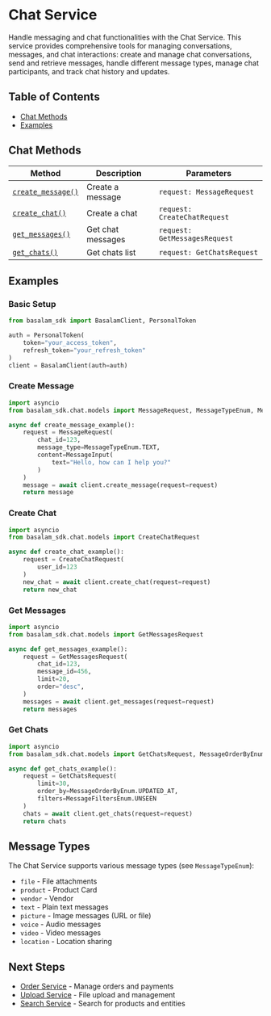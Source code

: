 # Chat Service

Handle messaging and chat functionalities with the Chat Service. This service provides comprehensive tools for managing
conversations, messages, and chat interactions: create and manage chat conversations, send and retrieve messages, handle
different message types, manage chat participants, and track chat history and updates.

## Table of Contents

- [Chat Methods](#chat-methods)
- [Examples](#examples)

## Chat Methods

| Method                                | Description       | Parameters                    |
|---------------------------------------|-------------------|-------------------------------|
| [`create_message()`](#create-message) | Create a message  | `request: MessageRequest`     |
| [`create_chat()`](#create-chat)       | Create a chat     | `request: CreateChatRequest`  |
| [`get_messages()`](#get-messages)     | Get chat messages | `request: GetMessagesRequest` |
| [`get_chats()`](#get-chats)           | Get chats list    | `request: GetChatsRequest`    |

## Examples

### Basic Setup

```python
from basalam_sdk import BasalamClient, PersonalToken

auth = PersonalToken(
    token="your_access_token",
    refresh_token="your_refresh_token"
)
client = BasalamClient(auth=auth)
```

### Create Message

```python
import asyncio
from basalam_sdk.chat.models import MessageRequest, MessageTypeEnum, MessageInput

async def create_message_example():
    request = MessageRequest(
        chat_id=123,
        message_type=MessageTypeEnum.TEXT,
        content=MessageInput(
            text="Hello, how can I help you?"
        )
    )
    message = await client.create_message(request=request)
    return message
```

### Create Chat

```python
import asyncio
from basalam_sdk.chat.models import CreateChatRequest

async def create_chat_example():
    request = CreateChatRequest(
        user_id=123
    )
    new_chat = await client.create_chat(request=request)
    return new_chat
```

### Get Messages

```python
import asyncio
from basalam_sdk.chat.models import GetMessagesRequest

async def get_messages_example():
    request = GetMessagesRequest(
        chat_id=123,
        message_id=456,
        limit=20,
        order="desc",
    )
    messages = await client.get_messages(request=request)
    return messages
```

### Get Chats

```python
import asyncio
from basalam_sdk.chat.models import GetChatsRequest, MessageOrderByEnum, MessageFiltersEnum

async def get_chats_example():
    request = GetChatsRequest(
        limit=30,
        order_by=MessageOrderByEnum.UPDATED_AT,
        filters=MessageFiltersEnum.UNSEEN
    )
    chats = await client.get_chats(request=request)
    return chats
```

## Message Types

The Chat Service supports various message types (see `MessageTypeEnum`):

- `file` - File attachments
- `product` - Product Card
- `vendor` - Vendor
- `text` - Plain text messages
- `picture` - Image messages (URL or file)
- `voice` - Audio messages
- `video` - Video messages
- `location` - Location sharing

## Next Steps

- [Order Service](./order.md) - Manage orders and payments
- [Upload Service](./upload.md) - File upload and management
- [Search Service](./search.md) - Search for products and entities 
